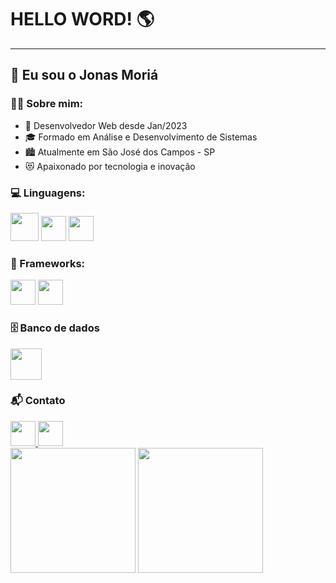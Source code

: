 
# HELLO WORD! 🌎
<hr>
<h2>👋 Eu sou o Jonas Moriá</h2>

<h3>👨‍💻 Sobre mim:</h3>

- 💼 Desenvolvedor Web desde Jan/2023
- 🎓 Formado em Análise e Desenvolvimento de Sistemas
- 🏙 Atualmente em São José dos Campos - SP
- 😻 Apaixonado por tecnologia e inovação

<h3>💻 Linguagens:</h3>
<div style="display: inline_block">
  <img src="https://cdn.jsdelivr.net/gh/devicons/devicon/icons/php/php-original.svg" height="45" />
  <img src="https://cdn.jsdelivr.net/gh/devicons/devicon/icons/python/python-original.svg" height="40" />
  <img src="https://cdn.jsdelivr.net/gh/devicons/devicon/icons/javascript/javascript-original.svg" height="40" />
</div>

<h3>🧰 Frameworks:</h3>
<div style="display: inline_block">
  <img src="https://cdn.jsdelivr.net/gh/devicons/devicon/icons/bootstrap/bootstrap-original.svg" height="40"/>       
  <img src="https://cdn.jsdelivr.net/gh/devicons/devicon@latest/icons/vuejs/vuejs-original.svg" height="40"/>    
</div>

<h3>🗄️ Banco de dados</h3>
<div style="display: inline_block">
    <img src="https://cdn.jsdelivr.net/gh/devicons/devicon/icons/mysql/mysql-original-wordmark.svg" height="50"/>      
</div>

<h3>📬 Contato</h3>
<div style="display: inline_block">
  <a href="mailto:moriajonas@gmail.com">
      <img src="https://img.shields.io/badge/Gmail-D14836?style=for-the-badge&logo=gmail&logoColor=white" height="40"/>  
  </a>
  <a href="https://br.linkedin.com/in/jonas-mori%C3%A1-876196208">
      <img src="https://img.shields.io/badge/LinkedIn-0077B5?style=for-the-badge&logo=linkedin&logoColor=white"
        height="40"/>  
  </a>
</div>

<div>
  <a href="https://beacons.ai/jonasmoria"></a>
  <img height="200" src="https://github-readme-stats.vercel.app/api?username=jonasmoria&show_icons=true&theme=dark"/>
  <img height="200" src="https://github-readme-stats.vercel.app/api/top-langs/?username=jonasmoria&layout=donut&show_icons=true&theme=dark"/>
</div>




          
          
          


